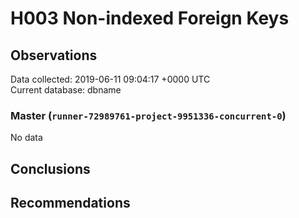 # H003 Non-indexed Foreign Keys #

## Observations ##
Data collected: 2019-06-11 09:04:17 +0000 UTC  
Current database: dbname  

### Master (`runner-72989761-project-9951336-concurrent-0`) ###


No data


## Conclusions ##


## Recommendations ##

